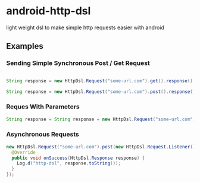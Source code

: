android-http-dsl
================

light weight dsl to make simple http requests easier with android



<h2>Examples</h2>

<h3>
  Sending Simple Synchronous Post / Get Request
</h3>

```java

String response = new HttpDsl.Request("some-url.com").get().response().toString(); // get request

String response = new HttpDsl.Request("some-url.com").post().response().toString(); // post request
```

<h3>
  Reques With Parameters
</h3>

```java
String response = String response = new HttpDsl.Request("some-url.com").param("id","32").get().response().toString();
```

<h3>
  Asynchronous Requests
</h3>

```java
new HttpDsl.Request("some-url.com").post(new HttpDsl.Request.Listener() {
  @Override
  public void onSuccess(HttpDsl.Response response) {
    Log.d("http-dsl", response.toString());
  }
});
```
